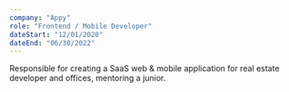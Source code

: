 ```yaml
---
company: "Appy"
role: "Frontend / Mobile Developer"
dateStart: "12/01/2020"
dateEnd: "06/30/2022"
---
```


Responsible for creating a SaaS web & mobile application for real estate developer and offices, mentoring a junior.

